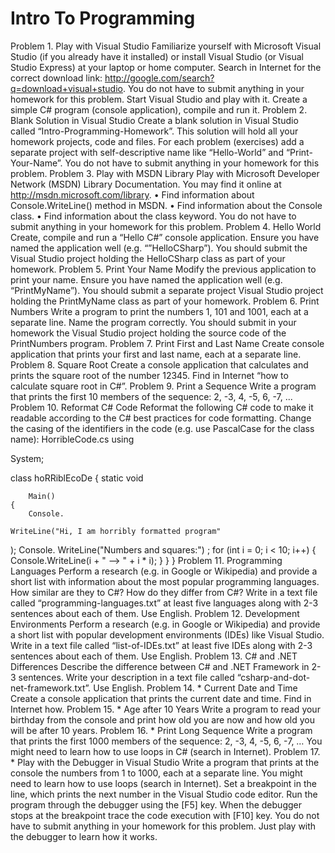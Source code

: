 Intro To Programming
====================
Problem 1.	Play with Visual Studio
Familiarize yourself with Microsoft Visual Studio (if you already have it installed) or install Visual Studio (or Visual Studio Express) at your laptop or home computer. Search in Internet for the correct download link: http://google.com/search?q=download+visual+studio. You do not have to submit anything in your homework for this problem.
Start Visual Studio and play with it. Create a simple C# program (console application), compile and run it.
Problem 2.	Blank Solution in Visual Studio
Create a blank solution in Visual Studio called “Intro-Programming-Homework”. This solution will hold all your homework projects, code and files. For each problem (exercises) add a separate project with self-descriptive name like “Hello-World” and “Print-Your-Name”. You do not have to submit anything in your homework for this problem.
Problem 3.	Play with MSDN Library
Play with Microsoft Developer Network (MSDN) Library Documentation. You may find it online at http://msdn.microsoft.com/library.
•	Find information about Console.WriteLine() method in MSDN.
•	Find information about the Console class.
•	Find information about the class keyword.
You do not have to submit anything in your homework for this problem.
Problem 4.	Hello World
Create, compile and run a “Hello C#” console application. Ensure you have named the application well (e.g. “”HelloCSharp”). You should submit the Visual Studio project holding the HelloCSharp class as part of your homework.
Problem 5.	Print Your Name
Modify the previous application to print your name. Ensure you have named the application well (e.g. “PrintMyName”). You should submit a separate project Visual Studio project holding the PrintMyName class as part of your homework.
Problem 6.	Print Numbers
Write a program to print the numbers 1, 101 and 1001, each at a separate line. Name the program correctly. You should submit in your homework the Visual Studio project holding the source code of the PrintNumbers program.
Problem 7.	Print First and Last Name
Create console application that prints your first and last name, each at a separate line.
Problem 8.	Square Root
Create a console application that calculates and prints the square root of the number 12345. Find in Internet “how to calculate square root in C#”.
Problem 9.	Print a Sequence
Write a program that prints the first 10 members of the sequence: 2, -3, 4, -5, 6, -7, ...
Problem 10.	Reformat C# Code
Reformat the following C# code to make it readable according to the C# best practices for code formatting. Change the casing of the identifiers in the code (e.g. use PascalCase for the class name):
HorribleCode.cs
using

System;

class hoRRiblEcoDe
{
    static
     void

        Main()
    {
        Console.

    WriteLine("Hi, I am horribly formatted program"
); Console.
      WriteLine("Numbers and squares:")
; for (int i = 0;
i < 10;
i++)
        {
            Console.WriteLine(i +
                " --> " + i
                *
                i);
        }
    }
}
Problem 11.	Programming Languages
Perform a research (e.g. in Google or Wikipedia) and provide a short list with information about the most popular programming languages. How similar are they to C#? How do they differ from C#? Write in a text file called “programming-languages.txt” at least five languages along with 2-3 sentences about each of them. Use English.
Problem 12.	Development Environments
Perform a research (e.g. in Google or Wikipedia) and provide a short list with popular development environments (IDEs) like Visual Studio. Write in a text file called “list-of-IDEs.txt” at least five IDEs along with 2-3 sentences about each of them. Use English.
Problem 13.	C# and .NET Differences
Describe the difference between C# and .NET Framework in 2-3 sentences. Write your description in a text file called “csharp-and-dot-net-framework.txt”. Use English.
Problem 14.	* Current Date and Time
Create a console application that prints the current date and time. Find in Internet how.
Problem 15.	* Age after 10 Years
Write a program to read your birthday from the console and print how old you are now and how old you will be after 10 years.
Problem 16.	* Print Long Sequence
Write a program that prints the first 1000 members of the sequence: 2, -3, 4, -5, 6, -7, … You might need to learn how to use loops in C# (search in Internet).
Problem 17.	* Play with the Debugger in Visual Studio
Write a program that prints at the console the numbers from 1 to 1000, each at a separate line. You might need to learn how to use loops (search in Internet). Set a breakpoint in the line, which prints the next number in the Visual Studio code editor. Run the program through the debugger using the [F5] key. When the debugger stops at the breakpoint trace the code execution with [F10] key. You do not have to submit anything in your homework for this problem. Just play with the debugger to learn how it works.

